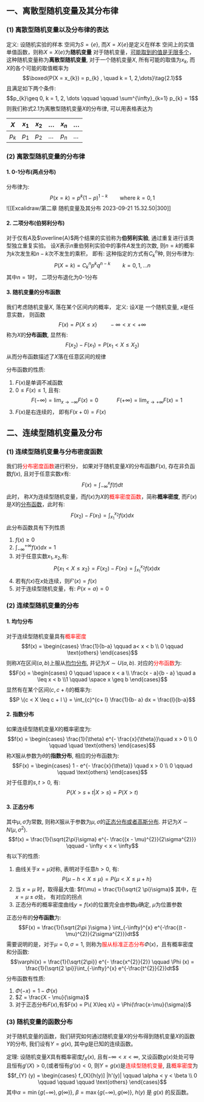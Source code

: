## 一、离散型随机变量及其分布律
### (1) 离散型随机变量以及分布律的表达
定义: 设随机实验的样本 空间为$S = \{e\}$, 而$X = X\{ e\}$是定义在样本 空间上的实值单值函数，则称$X = X(e)$为**随机变量**
对于随机变量，<u>可能取到的值是无限多个</u>，这种随机变量称为**离散型随机变量**, 对于一个随机变量$X$, 所有可能的取值为$x_k$, 而$X$的各个可能的取值概率为
$$\boxed{P(X = x_{k}) = p_{k} , \quad  k = 1, 2,\dots}\tag{2.1}$$
且满足如下两个条件:
$$p_{k}\geq 0, k = 1, 2, \dots \qquad \qquad \sum^{\infty}_{k=1} p_{k} =  1$$
则我们称式2.1为离散型随机变量$X$的分布律, 可以用表格表达为 

| $X$   | $x_1$ | $x_2$ | $\dots$ | $x_n$   | $\dots$ |
| ----- | ----- | ----- | ------- | ----- | ------- |
| $p_k$ | $p_1$ | $p_2$ | $\dots$ | $p_n$ | $\dots$ | 

### (2) 离散型随机变量的分布律
#### 1. 0-1分布(两点分布)
分布律为:
$$P(x = k) = p^{k}(1- p)^{1-k}\qquad \text{where } k = 0, 1$$
![[Excalidraw/第二章 随机变量及其分布 2023-09-21 15.32.50|300]]
#### 2. 二项分布(伯努利分布)
对于仅有$A$及$\overline{A}$两个结果的实验称为**伯努利实验**, 通过重复进行该类型独立重复实验。
设$X$表示$n$重伯努利实验中的事件$A$发生的次数, 则$n = k$的概率为$k$次发生和$n-k$次不发生的乘积， 即有: 
这种指定的方式有$C^{n}_{k}$种, 则分布律为:
$$P(X = k) =C^{n}_{k} p^{k} q^{n-k} \qquad k = 0,1,\dots n$$
其中$n = 1$时， 二项分布退化为0-1分布

#### 3. 随机变量的分布函数
我们考虑随机变量$X$, 落在某个区间内的概率， 
定义: 设$X$是 一个随机变量, $x$是任意实数， 则函数
$$F(x) = P\{ X\leq x\}\qquad -\infty < x < + \infty$$
称为$X$的**分布函数**, 显然有: 
$$F(x_{2}) - F(x_{1}) =  P(x_{1}  < X \leq  X_{2})$$
从而分布函数描述了$X$落在任意区间的规律

分布函数的性质: 
1. $F(x)$是单调不减函数
2. $0\leq  F(x) \leq  1$, 且有:  
$$F(- \infty) = \lim_{x\rightarrow -\infty} F(x) = 0\qquad \quad F(+\infty) = \lim_{x \rightarrow +\infty} F(x) = 1$$
3. $F(x)$是右连续的， 即有$F(x + 0) =  F(x)$

## 二、连续型随机变量及分布
### (1) 连续型随机变量与分布密度函数
我们将<mark style="background: transparent; color: red">分布密度函数</mark>进行积分， 如果对于随机变量$X$的分布函数$F(x)$, 存在非负函数$f(x)$, 且对于任意实数$x$有:
$$F(x) = \int_{-\infty}^{x} f(t) dt$$
此时， 称$X$为连续型随机变量，而$f(x)$为$X$的<mark style="background: transparent; color: red">概率密度函数</mark>，简称**概率密度**, 而$F(x)$是$X$的<u>分布函数</u>，此时有:
$$F(x_{2})- F(x_{1}) = \int_{x_1}^{x_2} f(x) dx$$
此分布函数具有下列性质
1. $f(x) \geq 0$
2. $\int_{-\infty}^{+\infty} f(x) dx = 1$
3. 对于任意实数$x_1, x_2$,有:
$$P\left\{ x_{1} < X  \leq x_{2} \right\} = F(x_{2}) - F(x_{1}) = \int_{x_{1}}^{x_{2}} f(x) dx$$
4. 若有$f(x)$在$x$处连续，则$F'(x) = f(x)$
5. 对于连续型随机变量，有: $P\left\{x = a \right\} = 0$

### (2) 连续型随机变量的分布
#### 1. 均匀分布
对于连续型随机变量具有<mark style="background: transparent; color: red">概率密度</mark>
$$f(x) = \begin{cases}
\frac{1}{b-a} \qquad  a< x < b  \\ 0  \qquad \text{others}
\end{cases}$$
则称$X$在区间$(a,b)$上服从<u>均匀分布</u>, 并记为$X \sim U(a,b)$. 
对应的<mark style="background: transparent; color: red">分布函数</mark>为:
$$F(x) = \begin{cases}
0  \qquad \space  x < a  \\ \frac{x - a}{b - a} \quad  a \leq  x < b  \\1 \qquad  \space x \geq b
\end{cases}$$
显然有在某个区间$(c, c + l)$的概率为:
$$P \{c < X \leq c + l \} = \int_{c}^{c+ l} \frac{1}{b- a} dx  = \frac{l}{b-a}$$
#### 2. 指数分布
如果连续型随机变量$X$的概率密度为:
$$f(x) = \begin{cases}
\frac{1}{\theta} e^{- \frac{x}{\theta}}\quad  x > 0 \\ 0 \qquad \quad \text{others}
\end{cases}$$
称$X$服从参数为$\theta$的**指数分布**, 相应的分布函数为:
$$F(x) = \begin{cases}
1 - e^{- \frac{x}{\theta}} \quad x > 0 \\
0 \qquad \qquad \text{others}
\end{cases}$$
对于任意的$s, t> 0$, 有:
$$P\{ X > s + t |  X > s\}  = P(X > t)$$
#### 3. 正态分布
其中$\mu, \sigma$为常数, 则称$X$服从于参数为$\mu, \sigma$的<u>正态分布或者高斯分布</u>. 并记为$X \sim N(\mu, \sigma^2)$. 
$$f(x) = \frac{1}{\sqrt{2\pi}\sigma} e^{- \frac{(x - \mu)^{2}}{2\sigma^{2}}} \qquad - \infty < x < \infty$$
有以下的性质:
1. 曲线关于$x = \mu$对称, 表明对于任意$h > 0$, 有:
$$P\{\mu - h < X \leq  \mu\}  = P\{ \mu < X \leq \mu  + h\}$$
2. 当 $x = \mu$ 时，取得最大值: $f(\mu) = \frac{1}{\sqrt{2 \pi}\sigma}$
其中，在$x = \mu\pm \sigma$处， 有对应的拐点
3. 正态分布的概率密度曲线$y = f(x)$的位置完全由参数$\mu$确定, $\mu$为位置参数

正态分布的**分布函数**为:
$$F(x) = \frac{1}{\sqrt{2\pi }\sigma } \int_{-\infty}^{x} e^{-\frac{(t - \mu)^{2}}{2\sigma^{2}}}dt$$
需要说明的是，对于$\mu = 0, \sigma= 1$, 则称为<mark style="background: transparent; color: red">服从标准正态分布</mark>$\Phi(x)$，且有概率密度和分函数:
$$\varphi(x) = \frac{1}{\sqrt{2\pi}} e^{- \frac{x^{2}}{2}} \qquad \Phi (x) = \frac{1}{\sqrt{2 \pi}}\int_{-\infty}^{x} e^{-\frac{t^{2}}{2}}dt$$
分布函数有性质:
1. $\Phi(-x) = 1- \Phi(x)$
2. $Z = \frac{X - \mu}{\sigma}$ 
3. 对于正态分布$F(x)$,有$F(x) = P\{ X\leq x\} = \Phi(\frac{x-\mu}{\sigma})$

### (3) 随机变量的函数分布
对于随机变量的函数，我们研究如何通过随机变量$X$的分布得到随机变量$X$的函数$Y$的分布, 我们设有$Y = g(x)$, 其中$g$是已知的连续函数。

定理: 设随机变量$X$具有概率密度$f_{X}(x)$, 且有$-\infty < x < \infty$, 又设函数$g(x)$处处可导且恒有$g'(X) >0$,(或者恒有$g'(x) < 0$, 则$Y = g(x)$是<mark style="background: transparent; color: red">连续型随机变量</mark>, 且<mark style="background: transparent; color: red">概率密度</mark>为
$$f_{Y} (y) = \begin{cases}
f_{X}[h(y)] |h'(y)|  \qquad  \alpha < y < \beta  \\
0 \qquad \qquad  \qquad \text{others}
\end{cases}$$
其中$\alpha = \min\{g(-\infty), g(\infty)\}$, $\beta =\max\{g(-\infty), g(\infty)\}$, $h(y)$ 是 $g(x)$ 的反函数。

